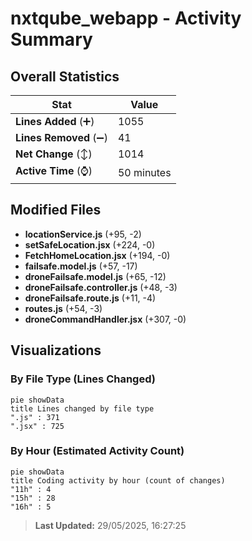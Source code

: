 # nxtqube_webapp - Activity Summary 

## Overall Statistics

| Stat                   | Value                                                             |
| ---------------------- | ----------------------------------------------------------------- |
| **Lines Added** (➕)   | 1055                                          |
| **Lines Removed** (➖) | 41                                        |
| **Net Change** (↕)    | 1014                |
| **Active Time** (⌚)   | 50 minutes |


## Modified Files
- **locationService.js** (+95, -2)
- **setSafeLocation.jsx** (+224, -0)
- **FetchHomeLocation.jsx** (+194, -0)
- **failsafe.model.js** (+57, -17)
- **droneFailsafe.model.js** (+65, -12)
- **droneFailsafe.controller.js** (+48, -3)
- **droneFailsafe.route.js** (+11, -4)
- **routes.js** (+54, -3)
- **droneCommandHandler.jsx** (+307, -0)

## Visualizations

### By File Type (Lines Changed)

```mermaid
pie showData
title Lines changed by file type
".js" : 371
".jsx" : 725
```

### By Hour (Estimated Activity Count)

```mermaid
pie showData
title Coding activity by hour (count of changes)
"11h" : 4
"15h" : 28
"16h" : 5
```


> **Last Updated:** 29/05/2025, 16:27:25